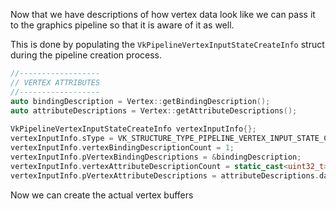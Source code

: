 Now that we have descriptions of how vertex data look like we can pass it to the graphics pipeline so that it is aware of it as well. 

This is done by populating the `VkPipelineVertexInputStateCreateInfo` struct during the pipeline creation process.

```c++
//------------------  
// VERTEX ATTRIBUTES  
//------------------  
auto bindingDescription = Vertex::getBindingDescription();  
auto attributeDescriptions = Vertex::getAttributeDescriptions();  
  
VkPipelineVertexInputStateCreateInfo vertexInputInfo{};  
vertexInputInfo.sType = VK_STRUCTURE_TYPE_PIPELINE_VERTEX_INPUT_STATE_CREATE_INFO;  
vertexInputInfo.vertexBindingDescriptionCount = 1;  
vertexInputInfo.pVertexBindingDescriptions = &bindingDescription;  
vertexInputInfo.vertexAttributeDescriptionCount = static_cast<uint32_t>(attributeDescriptions.size());  
vertexInputInfo.pVertexAttributeDescriptions = attributeDescriptions.data();
```

Now we can create the actual vertex buffers